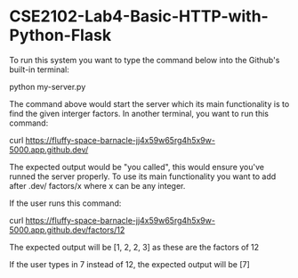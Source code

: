 # CSE2102-Lab4-Basic-HTTP-with-Python-Flask


To run this system you want to type the command below into the Github's built-in terminal:

python my-server.py

The command above would start the server which its main functionality is to find the given interger factors.
In another terminal, you want to run this command:

curl https://fluffy-space-barnacle-jj4x59w65rg4h5x9w-5000.app.github.dev/

The expected output would be "you called", this would ensure you've runned the server properly.
To use its main functionality you want to add after .dev/
factors/x
where x can be any integer.

If the user runs this command:

curl https://fluffy-space-barnacle-jj4x59w65rg4h5x9w-5000.app.github.dev/factors/12

The expected output will be [1, 2, 2, 3] as these are the factors of 12

If the user types in 7 instead of 12, the expected output will be [7]
